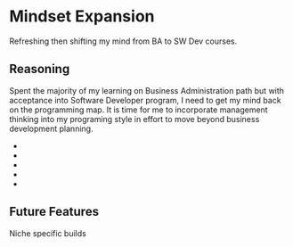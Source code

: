 <div>
<h1> Mindset Expansion</h1>
<p>Refreshing then shifting my mind from BA to SW Dev courses.</p>
</div>

<div>
<h2>Reasoning</h2>
<p>Spent the majority of my learning on Business Administration path but with acceptance into Software Developer program, I need to get my mind back on the programming map. It is time for me to incorporate management thinking into my programing style in effort to move beyond business development planning.</p>

<ul>
  <li></li>
  <li></li>
  <li></li>
  <li></li>
  <li></li>
</ul>
</div>

<div>
<h2>Future Features</h2>
<p>Niche specific builds</p>
